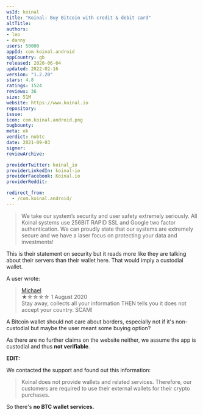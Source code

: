 ```yaml
---
wsId: koinal
title: "Koinal: Buy Bitcoin with credit & debit card"
altTitle: 
authors:
- leo
- danny
users: 50000
appId: com.koinal.android
appCountry: gb
released: 2020-06-04
updated: 2022-02-16
version: "1.2.20"
stars: 4.8
ratings: 1524
reviews: 36
size: 51M
website: https://www.koinal.io
repository: 
issue: 
icon: com.koinal.android.png
bugbounty: 
meta: ok
verdict: nobtc
date: 2021-09-03
signer: 
reviewArchive:

providerTwitter: koinal_io
providerLinkedIn: koinal-io
providerFacebook: Koinal.io
providerReddit: 

redirect_from:
  - /com.koinal.android/
---
```


> We take our system’s security and user safety extremely seriously. All Koinal systems use 256BIT RAPID SSL and Google two factor authentication. We can proudly state that our systems are extremely secure and we have a laser focus on protecting your data and investments!

This is their statement on security but it reads more like they are talking
about their servers than their wallet here. That would imply a custodial wallet.

A user wrote:

> [Michael](https://play.google.com/store/apps/details?id=com.koinal.android&reviewId=gp%3AAOqpTOF00ZzwGqBPZshWKuaWeQMjIIth50RPb72hiGVl58xWNUb4S0P0NwwZIl0avKF00U_wua5iL26G0B2CYQ)<br>
  ★☆☆☆☆ 1 August 2020<br>
  Stay away, collects all your information THEN tells you it does not accept
  your country. SCAM!

A Bitcoin wallet should not care about borders, especially not if it's
non-custodial but maybe the user meant some buying option?

As there are no further claims on the website neither, we assume the app is
custodial and thus **not verifiable**.

**EDIT:**

We contacted the support and found out this information:

> Koinal does not provide wallets and related services. Therefore, our customers are required to use their external wallets for their crypto purchases.

So there's **no BTC wallet services.**